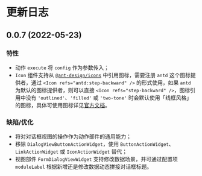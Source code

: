 # 更新日志

## 0.0.7 (2022-05-23)

### 特性

- 动作 `execute` 将 `config` 作为参数传入；
- `Icon` 组件支持从 [`@ant-design/icons`](https://www.npmjs.com/package/@ant-design/icons) 中引用图标，需要注册 `antd` 这个图标提供者，通过 `<Icon refs="antd:step-backward" />` 的形式使用，如果 `antd` 为默认的图标提供者，则可以直接 `<Icon refs="step-backward" />`，图标引用中没有 `'outlined'`、`'filled'` 或 `'two-tone'` 时会默认使用「线框风格」的图标，具体可使用图标详见[官方文档](https://ant.design/components/icon-cn/#%E5%9B%BE%E6%A0%87%E5%88%97%E8%A1%A8)。

### 缺陷/优化

- 将对对话框视图的操作作为动作部件的通用能力；
- 移除 `DialogViewButtonActionWidget`，使用 `ButtonActionWidget`、`LinkActionWidget` 或 `IconActionWidget` 替代；
- 视图部件 `FormDialogViewWidget` 支持修改数据场景，并可通过配置项 `moduleLabel` 根据新增还是修改数据动态拼接对话框标题。
